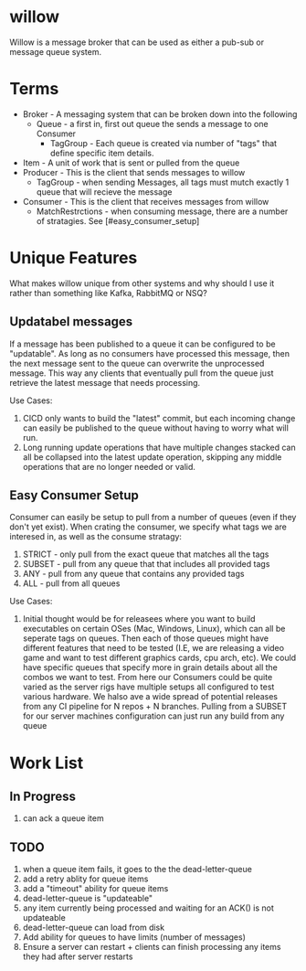 # willow

Willow is a message broker that can be used as either a pub-sub or message queue system.

# Terms
* Broker - A messaging system that can be broken down into the following
  * Queue   - a first in, first out queue the sends a message to one Consumer
    * TagGroup - Each queue is created via number of "tags" that define specific item details.
* Item - A unit of work that is sent or pulled from the queue
* Producer - This is the client that sends messages to willow
  * TagGroup - when sending Messages, all tags must mutch exactly 1 queue that will recieve the message
* Consumer - This is the client that receives messages from willow
  * MatchRestrctions - when consuming message, there are a number of stratagies. See [#easy_consumer_setup]


# Unique Features

What makes willow unique from other systems and why should I use it rather than something
like Kafka, RabbitMQ or NSQ?

## Updatabel messages

If a message has been published to a queue it can be configured to be "updatable". As long as no
consumers have processed this message, then the next message sent to the queue can overwrite the
unprocessed message. This way any clients that eventually pull from the queue just retrieve the
latest message that needs processing.

Use Cases:
1. CICD only wants to build the "latest" commit, but each incoming change can easily be published
   to the queue without having to worry what will run.
1. Long running update operations that have multiple changes stacked can all be collapsed into the
   latest update operation, skipping any middle operations that are no longer needed or valid.

## Easy Consumer Setup

Consumer can easily be setup to pull from a number of queues (even if they don't yet exist).
When crating the consumer, we specify what tags we are interesed in, as well as the consume stratagy:
1. STRICT - only pull from the exact queue that matches all the tags
1. SUBSET - pull from any queue that that includes all provided tags
1. ANY    - pull from any queue that contains any provided tags
1. ALL    - pull from all queues

Use Cases:
1. Initial thought would be for releasees where you want to build executables on certain OSes
   (Mac, Windows, Linux), which can all be seperate tags on queues. Then each of those queues might
   have different features that need to be tested (I.E, we are releasing a video game and want to test
   different graphics cards, cpu arch, etc). We could have specific queues that specify more in grain details
   about all the combos we want to test. From here our Consumers could be quite varied as the server rigs
   have multiple setups all configured to test various hardware. We halso ave a wide spread of potential releases
   from any CI pipeline for N repos + N branches. Pulling from a SUBSET for our server machines configuration
   can just run any build from any queue

# Work List

## In Progress
1. can ack a queue item

## TODO
1. when a queue item fails, it goes to the the dead-letter-queue
1. add a retry ablity for queue items
1. add a "timeout" ability for queue items
1. dead-letter-queue is "updateable"
  1. any item currently being processed and waiting for an ACK() is not updateable
1. dead-letter-queue can load from disk
1. Add ability for queues to have limits (number of messages)
1. Ensure a server can restart + clients can finish processing any items they had after server restarts
